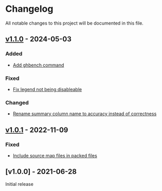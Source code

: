 # Changelog
All notable changes to this project will be documented in this file.

<a name="v1.1.0"></a>
## [v1.1.0](https://github.com/rubensworks/process-sparql-benchmark-results.js/compare/v1.0.1...v1.1.0) - 2024-05-03

### Added
* [Add ghbench command](https://github.com/rubensworks/process-sparql-benchmark-results.js/commit/25ae155357575f87bdd51784b974c9d78ef074dd)

### Fixed
* [Fix legend not being disableable](https://github.com/rubensworks/process-sparql-benchmark-results.js/commit/57d51b899b5c434dccccf08658110e1b0142d129)

### Changed
* [Rename summary column name to accuracy instead of correctness](https://github.com/rubensworks/process-sparql-benchmark-results.js/commit/5e3ae2733f1dc62ac95644c73f9bfd059d719632)

<a name="v1.0.1"></a>
## [v1.0.1](https://github.com/rubensworks/process-sparql-benchmark-results.js/compare/v1.0.0...v1.0.1) - 2022-11-09

### Fixed
* [Include source map files in packed files](https://github.com/rubensworks/process-sparql-benchmark-results.js/commit/30c1f0eb3436100e00929206526ca66f10ab2629)

<a name="v1.0.0"></a>
## [v1.0.0] - 2021-06-28

Initial release
